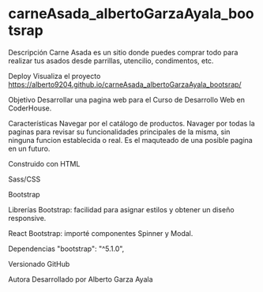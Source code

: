 # carneAsada_albertoGarzaAyala_bootsrap
Descripción
Carne Asada es un sitio donde puedes comprar todo para realizar tus asados desde parrillas, utencilio, condimentos, etc.

Deploy
Visualiza el proyecto https://alberto9204.github.io/carneAsada_albertoGarzaAyala_bootsrap/

Objetivo
Desarrollar una pagina web para el Curso de Desarrollo Web en CoderHouse.

Características
Navegar por el catálogo de productos.
Navager por todas la paginas para revisar su funcionalidades principales de la misma, sin ninguna funcion establecida o real.
Es el maquteado de una posible pagina en un futuro.

Construido con
HTML

Sass/CSS

Bootstrap

Librerías
Bootstrap: facilidad para asignar estilos y obtener un diseño responsive.

React Bootstrap: importé componentes Spinner y Modal.


Dependencias
"bootstrap": "^5.1.0",

Versionado
GitHub

Autora
Desarrollado por Alberto Garza Ayala

